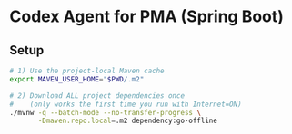# Codex Agent for PMA (Spring Boot)

## Setup
```bash
# 1) Use the project-local Maven cache
export MAVEN_USER_HOME="$PWD/.m2"

# 2) Download ALL project dependencies once
#    (only works the first time you run with Internet=ON)
./mvnw -q --batch-mode --no-transfer-progress \
       -Dmaven.repo.local=.m2 dependency:go-offline